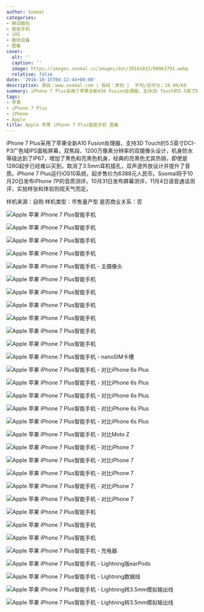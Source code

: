 ```yaml
---
author: Soomal
categories:
- 移动数码
- 智能手机
- iOS
- 数码设备
- 图集
cover:
  alt: ''
  caption: ''
  image: https://images.soomal.cc/images/doc/20161015/00063791.webp
  relative: false
date: '2016-10-15T04:12:44+08:00'
description: 源自：www.soomal.com | 版权：原创 |  平均/总评分：10.00/60
summary: iPhone 7 Plus采用了苹果全新A10 Fusion处理器，支持3D Touch的5.5英寸DCI-P3广色域IPS面板屏幕，双焦段、1200万像素分辨率的双摄像头设计，机身防水等级达到了IP67，取消了3.5mm耳机插孔，双声道外放设计并提升了音质，运行iOS10系统，起步售价为6388元人民币。
tags:
- 苹果
- iPhone 7 Plus
- iPhone
- Apple
title: Apple 苹果 iPhone 7 Plus智能手机 图集
---
```


iPhone 7 Plus采用了苹果全新A10 Fusion处理器，支持3D Touch的5.5英寸DCI-P3广色域IPS面板屏幕，双焦段、1200万像素分辨率的双摄像头设计，机身防水等级达到了IP67，增加了黑色和亮黑色机身，经典的亮黑色尤其热销，即使是128G起步已经难以买到，取消了3.5mm耳机插孔，双声道外放设计并提升了音质。iPhone 7 Plus运行iOS10系统，起步售价为6388元人民币。Soomal将于10月20日发布iPhone 7P的音质测评，10月31日发布屏幕测评，11月4日语音通话测评，实拍样张和体验则视天气而定。



样机来源：自购
样机类型：市售量产型
是否商业关系：否



![Apple 苹果 iPhone 7 Plus智能手机](https://images.soomal.cc/images/doc/20161015/00063760.webp)



![Apple 苹果 iPhone 7 Plus智能手机](https://images.soomal.cc/images/doc/20161015/00063761.webp)



![Apple 苹果 iPhone 7 Plus智能手机](https://images.soomal.cc/images/doc/20161015/00063762.webp)



![Apple 苹果 iPhone 7 Plus智能手机](https://images.soomal.cc/images/doc/20161015/00063763.webp)



![Apple 苹果 iPhone 7 Plus智能手机 - 主摄像头](https://images.soomal.cc/images/doc/20161015/00063764.webp)



![Apple 苹果 iPhone 7 Plus智能手机](https://images.soomal.cc/images/doc/20161015/00063765.webp)



![Apple 苹果 iPhone 7 Plus智能手机](https://images.soomal.cc/images/doc/20161015/00063766.webp)



![Apple 苹果 iPhone 7 Plus智能手机](https://images.soomal.cc/images/doc/20161015/00063767.webp)



![Apple 苹果 iPhone 7 Plus智能手机](https://images.soomal.cc/images/doc/20161015/00063768.webp)



![Apple 苹果 iPhone 7 Plus智能手机](https://images.soomal.cc/images/doc/20161015/00063769.webp)



![Apple 苹果 iPhone 7 Plus智能手机](https://images.soomal.cc/images/doc/20161015/00063770.webp)



![Apple 苹果 iPhone 7 Plus智能手机 - nanoSIM卡槽](https://images.soomal.cc/images/doc/20161015/00063771.webp)



![Apple 苹果 iPhone 7 Plus智能手机 - 对比iPhone 6s Plus](https://images.soomal.cc/images/doc/20161015/00063772.webp)



![Apple 苹果 iPhone 7 Plus智能手机 - 对比iPhone 6s Plus](https://images.soomal.cc/images/doc/20161015/00063773.webp)



![Apple 苹果 iPhone 7 Plus智能手机 - 对比iPhone 6s Plus](https://images.soomal.cc/images/doc/20161015/00063774.webp)



![Apple 苹果 iPhone 7 Plus智能手机 - 对比iPhone 6s Plus](https://images.soomal.cc/images/doc/20161015/00063775.webp)



![Apple 苹果 iPhone 7 Plus智能手机 - 对比iPhone 6s Plus](https://images.soomal.cc/images/doc/20161015/00063776.webp)



![Apple 苹果 iPhone 7 Plus智能手机 - 对比Moto Z](https://images.soomal.cc/images/doc/20161015/00063777.webp)



![Apple 苹果 iPhone 7 Plus智能手机 - 对比iPhone 7](https://images.soomal.cc/images/doc/20161015/00063778.webp)



![Apple 苹果 iPhone 7 Plus智能手机 - 对比iPhone 7](https://images.soomal.cc/images/doc/20161015/00063779.webp)



![Apple 苹果 iPhone 7 Plus智能手机 - 对比iPhone 7](https://images.soomal.cc/images/doc/20161015/00063780.webp)



![Apple 苹果 iPhone 7 Plus智能手机 - 对比iPhone 7](https://images.soomal.cc/images/doc/20161015/00063781.webp)



![Apple 苹果 iPhone 7 Plus智能手机 - 对比iPhone 7](https://images.soomal.cc/images/doc/20161015/00063782.webp)



![Apple 苹果 iPhone 7 Plus智能手机](https://images.soomal.cc/images/doc/20161015/00063783.webp)



![Apple 苹果 iPhone 7 Plus智能手机](https://images.soomal.cc/images/doc/20161015/00063784.webp)



![Apple 苹果 iPhone 7 Plus智能手机](https://images.soomal.cc/images/doc/20161015/00063785.webp)



![Apple 苹果 iPhone 7 Plus智能手机 - 充电器](https://images.soomal.cc/images/doc/20161015/00063786.webp)



![Apple 苹果 iPhone 7 Plus智能手机 - Lightning版earPods](https://images.soomal.cc/images/doc/20161015/00063787.webp)



![Apple 苹果 iPhone 7 Plus智能手机 - Lightning数据线](https://images.soomal.cc/images/doc/20161015/00063788.webp)



![Apple 苹果 iPhone 7 Plus智能手机 - Lightning转3.5mm模拟输出线](https://images.soomal.cc/images/doc/20161015/00063789.webp)



![Apple 苹果 iPhone 7 Plus智能手机 - Lightning转3.5mm模拟输出线](https://images.soomal.cc/images/doc/20161015/00063790.webp)